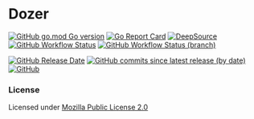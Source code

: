 # Dozer

[![GitHub go.mod Go version](https://img.shields.io/github/go-mod/go-version/spoonboy-io/dozer?style=flat-square)](https://go.dev/)
[![Go Report Card](https://goreportcard.com/badge/github.com/spoonboy-io/dozer?style=flat-square)](https://goreportcard.com/report/github.com/spoonboy-io/dozer)
[![DeepSource](https://deepsource.io/gh/spoonboy-io/dozer.svg/?label=active+issues&token=uYY_4Kwjq9MnjT7TzykEyv-J)](https://deepsource.io/gh/spoonboy-io/dozer/?ref=repository-badge)
[![GitHub Workflow Status](https://img.shields.io/github/workflow/status/spoonboy-io/dozer/Build?style=flat-square)](https://github.com/spoonboy-io/dozer/actions/workflows/build.yml)
[![GitHub Workflow Status (branch)](https://img.shields.io/github/workflow/status/spoonboy-io/dozer/Unit%20Test/master?label=tests&style=flat-square)](https://github.com/spoonboy-io/dozer/actions/workflows/unit_test.yml)

[![GitHub Release Date](https://img.shields.io/github/release-date/spoonboy-io/dozer?style=flat-square)](https://github.com/spoonboy-io/dozer/releases)
[![GitHub commits since latest release (by date)](https://img.shields.io/github/commits-since/spoonboy-io/dozer/latest?style=flat-square)](https://github.com/spoonboy-io/dozer/commits)
[![GitHub](https://img.shields.io/github/license/spoonboy-io/dozer?label=license&style=flat-square)](LICENSE)


### License
Licensed under [Mozilla Public License 2.0](LICENSE)

